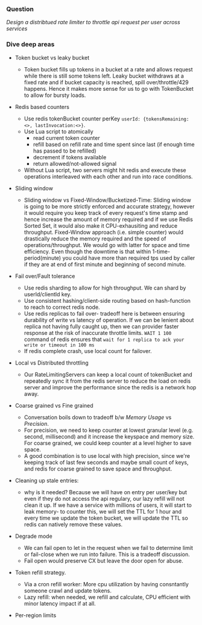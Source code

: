 ### Question
*Design a distribtued rate limiter to throttle api request per user across services*

### Dive deep areas
- Token bucket vs leaky bucket
    - Token bucket fills up tokens in a bucket at a rate and allows request while there is still some tokens left. Leaky bucket withdraws at a fixed rate and if bucket capacity is reached, spill over/throttle/429 happens. Hence it makes more sense for us to go with TokenBucket to allow for bursty loads.
- Redis based counters
    - Use redis tokenBucket counter perKey `userId: {tokensRemaining: <>, lastInvocation:<>}`. 
    - Use Lua script to atomically
        - read current token counter
        - refill based on refill rate and time spent since last (if enough time has passed to be refilled)
        - decrement if tokens available
        - return allowed/not-allowed signal
    - Without Lua script, two servers might hit redis and execute these operations interleaved with each other and run into race conditions.
- Sliding window
    - Sliding window vs Fixed-Window/Bucketized-Time: Sliding window is going to be more strictly enforced and accurate strategy, however it would require you keep track of every request's time stamp and hence increase the amount of memory required and if we use Redis Sorted Set, it would also make it CPU-exhausiting and reduce throughput. Fixed-Window approach (i.e. simple counter) would drastically reduce the memory required and the speed of operations/throughput. We would go with latter for space and time efficiency. Even though the downtime is that within 1-time-period(minute) you could have more than required tps used by caller if they are at end of first minute and beginning of second minute.
- Fail over/Fault tolerance
    - Use redis sharding to allow for high throughput. We can shard by userId/clientId key.
    - Use consistent hashing/client-side routing based on hash-function to reach to correct redis node. 
    - Use redis replicas to fail over- tradeoff here is between ensuring durability of write vs latency of operation. If we can be lenient about replica not having fully caught up, then we can provider faster response at the risk of inaccurate throttle limits. `WAIT 1 100` command of redis ensures that `wait for 1 replica to ack your write or timeout in 100 ms`
    - If redis complete crash, use local count for failover. 
- Local vs Distributed throttling
    - Our RateLimitingServers can keep a local count of tokenBucket and repeatedly sync it from the redis server to reduce the load on redis server and improve the performance since the redis is a network hop away.

- Coarse grained vs Fine grained
    - Conversation boils down to tradeoff b/w *Memory Usage* vs *Precision*. 
    - For precision, we need to keep counter at lowest granular level (e.g. second, millisecond) and it increase the keyspace and memory size. For coarse grained, we could keep counter at a level higher to save space.
    - A good combination is to use local with high precision, since we're keeping track of last few seconds and maybe small count of keys, and redis for coarse grained to save space and throughput.
- Cleaning up stale entries:
    - why is it needed? Because we will have on entry per user/key but even if they do not access the api regulary, our lazy refill will not clean it up. If we have a service with millions of users, it will start to leak memory- to counter this, we will set the TTL for 1 hour and every time we update the token bucket, we will update the TTL so redis can natively remove these values.
- Degrade mode
    - We can fail open to let in the request when we fail to determine limit or fail-close when we run into failure. This is a tradeoff discussion.
    - Fail open would preserve CX but leave the door open for abuse.
- Token refill strategy.
    - Via a cron refill worker: More cpu utilization by having consntantly someone crawl and update tokens. 
    - Lazy refill: when needed, we refill and calculate, CPU efficient with minor latency impact if at all.
- Per-region limits